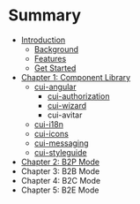 # Summary

* [Introduction](README.md)
   * [Background](background.md)
   * [Features](features.md)
   * [Get Started](get_started.md)
* [Chapter 1: Component Library](chapter1.md)
   * [cui-angular](cui-angular.md)
       * [cui-authorization](cui-authorization.md)
       * [cui-wizard](cui-wizard.md)
       * cui-avitar
   * [cui-i18n](cui-i18n.md)
   * [cui-icons](cui-icons.md)
   * [cui-messaging](cui-messaging.md)
   * [cui-styleguide](cui-styleguide.md)
* [Chapter 2: B2P Mode](chapter_2_b2p_mode.md)
* Chapter 3: B2B Mode
* Chapter 4: B2C Mode
* Chapter 5: B2E Mode

